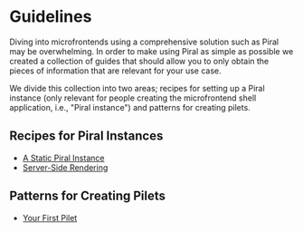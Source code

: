 # Guidelines

Diving into microfrontends using a comprehensive solution such as Piral may be overwhelming. In order to make using Piral as simple as possible we created a collection of guides that should allow you to only obtain the pieces of information that are relevant for your use case.

We divide this collection into two areas; recipes for setting up a Piral instance (only relevant for people creating the microfrontend shell application, i.e., "Piral instance") and patterns for creating pilets.

## Recipes for Piral Instances

- [A Static Piral Instance](./static-piral-instance.md)
- [Server-Side Rendering](./server-side-rendering.md)

## Patterns for Creating Pilets

- [Your First Pilet](./first-pilet.md)
